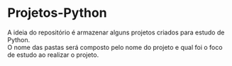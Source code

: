 # Projetos-Python
A ideia do repositório é armazenar alguns projetos criados para estudo de Python. <br/>
O nome das pastas será composto pelo nome do projeto e qual foi o foco de estudo ao realizar o projeto.
